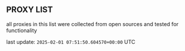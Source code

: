 ## PROXY LIST

all proxies in this list were collected from open sources and tested for functionality

last update: `2025-02-01 07:51:50.604570+00:00` UTC